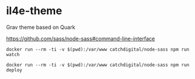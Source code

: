 # il4e-theme
Grav theme based on Quark


https://github.com/sass/node-sass#command-line-interface

`docker run --rm -ti -v $(pwd):/var/www catchdigital/node-sass npm run watch `

`docker run --rm -ti -v $(pwd):/var/www catchdigital/node-sass npm run deploy` 
